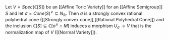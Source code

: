 Let $V=Spec(\mathbb{C}[S])$ be an [[Affine Toric Variety]] for an [[Affine Semigroup]] $S$ and let $\sigma = Cone(S)^{\vee} \subseteq N_{\mathbb{R}}$.
Then $\sigma$ is a strongly convex rational polyhedral cone ([[Strongly convex cone]],[[Rational Polyhedral Cone]]) and the inclusion $\mathbb{C}[S] \subseteq \mathbb{C}[\sigma^{\vee} \cap M]$ induces a morphism $U_{\sigma} \rightarrow V$ that is the normalization map of $V$ ([[Normal Variety]]).
